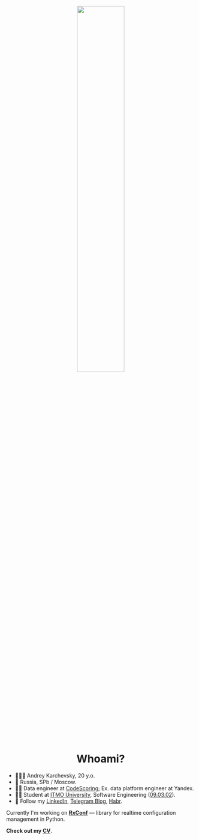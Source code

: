 <p align="center" width="100%">
    <img width="50%" src="https://github.com/realkarych/realkarych/assets/62261985/3a185c8c-7922-48a9-8f59-b31745efa481">
</p>

<h1 align="center"> Whoami?</h1>

<ul>
    <li>🤵🏼‍♂️ Andrey Karchevsky, 20 y.o.</li>
    <li>🌆 Russia, SPb / Moscow.</li>
    <li>🧑‍💻 Data engineer at <a href="https://codescoring.ru/">CodeScoring</a>; Ex. data platform engineer at Yandex.</li>
    <li>🕵️‍♂️ Student at <a href="https://itmo.ru">ITMO University</a>, Software Engineering (<a href="https://fitp.itmo.ru/p/about-fitp/753">09.03.02</a>).</li>
    <li>💫 Follow my <a href="https://linkedin.com/in/karych/">LinkedIn</a>, <a href="https://t.me/realkarych">Telegram Blog</a>, <a href="https://habr.com/ru/users/realkarych/">Habr</a>.</li>
</ul>

Currently I'm working on <b><a href="https://github.com/realkarych/rxconf">RxConf</a></b> — library for realtime configuration management in Python.

**Check out my <a href=https://github.com/realkarych/cv/>CV</a>**.
